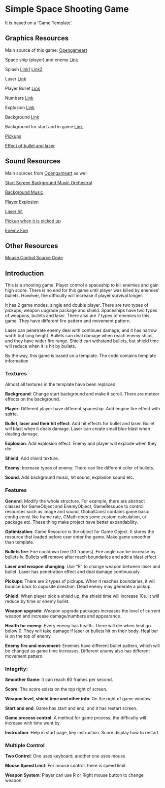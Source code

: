 # Simple Space Shooting Game

It is based on a 'Game Template'.

## Graphics Resources

Main source of this game: [Opengameart](http://opengameart.org) 

Space ship (player) and enemy [Link](https://opengameart.org/content/space-shooter-ships-and-sprites-from-the-game-frozen-moons)

Splash [Link1](https://opengameart.org/content/splash-effect-32x32) [Link2](https://opengameart.org/content/water-splash)

Laser [Link](https://opengameart.org/content/laser-effect-sheet)

Player Bullet [Link](https://opengameart.org/content/m484-lightning-weapon)

Numbers [Link](https://opengameart.org/content/numbers-collection)

Explosion [Link](https://opengameart.org/content/explosion)

Background [Link](https://opengameart.org/content/grid-hud)

Background for start and in game [Link](https://opengameart.org/content/stars-parallax-backgrounds)

[Pickups](https://opengameart.org/content/pickup-items-icons)

[Effect of bullet and laser](https://opengameart.org/content/explosions-2)

## Sound Resources

Main sources from [Opengameart](http://opengameart.org) as well

[Start Screen Background Music Orchestral](https://opengameart.org/content/space-orchestral)

[Background Music](https://opengameart.org/content/space-1)

[Player Explosion](https://opengameart.org/content/explosion-0) 

[Laser hit](https://opengameart.org/content/force-field-electric-hum)

[Pickup when it is picked up](https://opengameart.org/content/positive-item-pickup-yo-frankie)

[Enemy Fire](https://opengameart.org/content/q009s-weapon-sounds)

## Other Resources

[Mouse Control Source Code](https://www.gamedev.net/tutorials/programming/general-and-gameplay-programming/java-games-keyboard-and-mouse-r2439/)

## Introduction

This is a shooting game. Player control a spaceship to kill enemies and gain high score. There is no end for this game until player was killed by enemies’ bullets. However, the difficulty will increase if player survival longer.

It has 2 game modes, single and double player. There are two types of pickups, weapon upgrade package and shield. Spaceships have two types of weapons, bullets and laser. There also are 7 types of enemies in this game. They have different fire pattern and movement pattern.

Laser can penetrate enemy deal with continues damage, and it has narrow width but long height. Bullets can deal damage when reach enemy ships, and they have wider fire range. Shield can withstand bullets, but shield time will reduce when it is hit by bullets.

By the way, this game is based on a template. The code contains template information.

### Textures

Almost all textures in the template have been replaced.

**Background**: Change start background and make it scroll. There are meteor effects on the background.

**Player**: Different player have different spaceship. Add engine fire effect with spirte.

**Bullet, laser and their hit effect**: Add hit effects for bullet and laser. Bullet will blast when it deals damage. Laser can create small blue blast when dealing damage.

**Explosion**: Add explosion effect. Enemy and player will explode when they die.

**Shield**: Add shield texture.

**Enemy**: Increase types of enemy. There can fire different color of bullets.

**Sound**: Add background music, hit sound, explosion sound etc.

### Features

**General**: Modify the whole structure. For example, there are abstract classes for GameObject and EnemyObject, GameResouce to control resources such as image and sound, GlobalConst contains game basic config const like frame rate, CMath does some custom calculation, ui package etc. These thing make project have better expandability.

**Optimization**: Game Resource is the object for Game Object. It stores the resource that loaded before user enter the game. Make game smoother than template.

**Bullets fire**: Fire cooldown time (10 frames). Fire angle can be increase by bullets lv. Bullets will remove after reach boundaries and add a blast effect.

**Laser and weapon changing**: Use “R” to change weapon between laser and bullet. Laser has penetration effect and deal damage continuously.

**Pickups**: There are 2 types of pickups. When it reaches boundaries, it will bounce back to opposite direction. Dead enemy may generate a pickup.

**Shield**: When player pick a shield up, the shield time will increase 10s. It will reduce by time or enemy bullet.

**Weapon upgrade**: Weapon upgrade packages increases the level of current weapon and increase damage/numbers and appearance.

**Health for enemy**: Every enemy has health. There will die when heal go below 0. They will take damage if laser or bullets hit on their body. Heal bar is on the top of enemy.

**Enemy fire and movement**: Enemies have different bullet pattern, which will be changed as game time increases. Different enemy also has different movement pattern.

### Integrity:

**Smoother Game**: It can reach 60 frames per second.

**Score**: The score exists on the top right of screen.

**Weapon level, shield time and other info**: On the right of game window.

**Start and end**: Game has start and end, and it has restart screen.

**Game process control**: A method for game process, the difficulty will increase with time went by.

**Instruction**: Help in start page, key instruction. Score display how to restart

### Multiple Control

**Two Control**: One uses keyboard, another one uses mouse.

**Mouse Speed Limit**: For mouse control, there is speed limit.

**Weapon System**: Player can use R or Right mouse button to change weapon.
